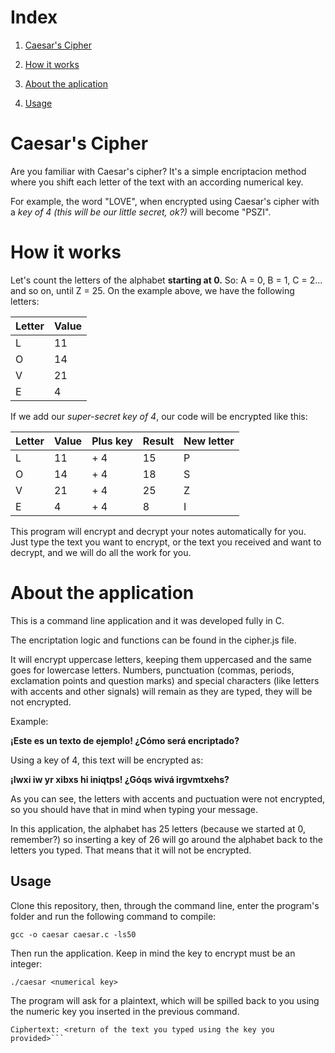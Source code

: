 # Index

1. [Caesar's Cipher](https://github.com/maryplank/SAP003-cipher#caesars-cipher) 

2.  [How it works](https://github.com/maryplank/SAP003-cipher#how-it-works)

3. [About the aplication](https://github.com/maryplank/SAP003-cipher#about-the-application)

4. [Usage](https://github.com/maryplank/SAP003-cipher#usage)

# Caesar's Cipher

Are you familiar with Caesar's cipher?
It's a simple encriptacion method where you shift each letter of the text with an according numerical key. 

For example, the word "LOVE", when encrypted using Caesar's cipher with a *key of 4 (this will be our little secret, ok?)* will become "PSZI".

# How it works
Let's count the letters of the alphabet **starting at 0.**
So: A = 0, B = 1, C = 2... and so on, until Z = 25.
On the example above, we have the following letters:

|Letter | Value |
|-------|-------|
|L      |11     |
|O      |14     |
|V      |21     |
|E      |4      |

If we add our *super-secret key of 4*, our code will be encrypted like this:

|Letter| Value|  Plus key | Result | New letter |
|------|------|-----------|--------|------------|
|L     |11    |+ 4        |15      |P           |
|O     |14    |+ 4        |18      |S           |
|V     |21    |+ 4        |25      |Z           |
|E     |4     |+ 4        |8       |I           |

This program will encrypt and decrypt your notes automatically for you. Just type the text you want to encrypt, or the text you received and want to decrypt, and we will do all the work for you.

# About the application

This is a command line application and it was developed fully in C.

The encriptation logic and functions can be found in the cipher.js file.

It will encrypt uppercase letters, keeping them uppercased and the same goes for lowercase letters. Numbers, punctuation (commas, periods, exclamation points and question marks) and special characters (like letters with accents and other signals) will remain as they are typed, they will be not encrypted.

Example:

**¡Este es un texto de ejemplo! ¿Cómo será encriptado?**

Using a key of 4, this text will be encrypted as:

**¡Iwxi iw yr xibxs hi iniqtps! ¿Góqs wivá irgvmtxehs?**

As you can see, the letters with accents and puctuation were not encrypted, so you should have that in mind when typing your message.

In this application, the alphabet has 25 letters (because we started at 0, remember?) so inserting a key of 26 will go around the alphabet back to the letters you typed. That means that it will not be encrypted.


## Usage

Clone this repository, then, through the command line, enter the program's folder and run the following command to compile:

`gcc -o caesar caesar.c -ls50`

Then run the application. Keep in mind the key to encrypt must be an integer:

`./caesar <numerical key>`

The program will ask for a plaintext, which will be spilled back to you using the numeric key you inserted in the previous command.

```Plaintext: <text to encrypt>
Ciphertext: <return of the text you typed using the key you provided>```

